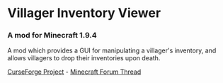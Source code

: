 # Villager Inventory Viewer

### A mod for Minecraft 1.9.4

A mod which provides a GUI for manipulating a villager's inventory, and allows villagers to drop their inventories upon death.

[CurseForge Project](https://minecraft.curseforge.com/projects/villager-inventory-viewer) - [Minecraft Forum Thread](http://www.minecraftforum.net/forums/mapping-and-modding/minecraft-mods/2787292)